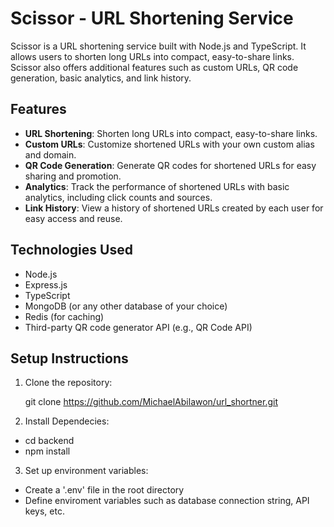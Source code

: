 # Scissor - URL Shortening Service

Scissor is a URL shortening service built with Node.js and TypeScript. It allows users to shorten long URLs into compact, easy-to-share links. Scissor also offers additional features such as custom URLs, QR code generation, basic analytics, and link history.

## Features

- **URL Shortening**: Shorten long URLs into compact, easy-to-share links.
- **Custom URLs**: Customize shortened URLs with your own custom alias and domain.
- **QR Code Generation**: Generate QR codes for shortened URLs for easy sharing and promotion.
- **Analytics**: Track the performance of shortened URLs with basic analytics, including click counts and sources.
- **Link History**: View a history of shortened URLs created by each user for easy access and reuse.

## Technologies Used

- Node.js
- Express.js
- TypeScript
- MongoDB (or any other database of your choice)
- Redis (for caching)
- Third-party QR code generator API (e.g., QR Code API)

## Setup Instructions

1. Clone the repository:

   git clone https://github.com/MichaelAbilawon/url_shortner.git

2. Install Dependecies:

- cd backend
- npm install

3. Set up environment variables:

- Create a '.env' file in the root directory
- Define enviroment variables such as database connection string, API keys, etc.
